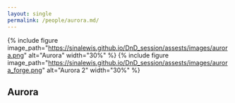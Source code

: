 ```yaml
---
layout: single
permalink: /people/aurora.md/
---
```


{% include figure image_path="https://sinalewis.github.io/DnD_session/assests/images/aurora.png" alt="Aurora" width="30%" %}
{% include figure image_path="https://sinalewis.github.io/DnD_session/assests/images/aurora_forge.png" alt="Aurora 2" width="30%" %}


## Aurora

